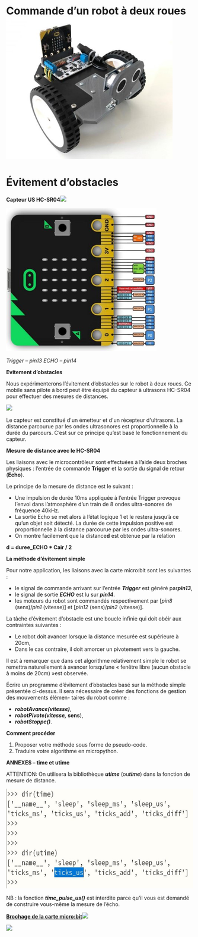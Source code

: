 
# Commande d’un robot à deux roues![](Aspose.Words.dfa6ff50-d6db-46a4-a790-cfd38f4fffc2.005.jpeg)


# Évitement d’obstacles

**Capteur US HC-SR04**![](Aspose.Words.dfa6ff50-d6db-46a4-a790-cfd38f4fffc2.007.png)

![](Aspose.Words.dfa6ff50-d6db-46a4-a790-cfd38f4fffc2.008.jpeg)

*Trigger – pin13 ECHO – pin14*

**Evitement d’obstacles**

Nous expérimenterons l’évitement d’obstacles sur le robot à deux roues. Ce mobile sans pilote à bord peut être équipé du capteur à ultrasons HC-SR04 pour effectuer des mesures de distances.

![](Aspose.Words.dfa6ff50-d6db-46a4-a790-cfd38f4fffc2.010.png)

Le capteur est constitué d'un émetteur et d'un récepteur d'ultrasons. La distance parcourue par les ondes ultrasonores est proportionnelle à la durée du parcours. C’est sur ce principe qu’est basé le fonctionnement du capteur.

**Mesure de distance avec le HC-SR04**

Les liaisons avec le microcontrôleur sont effectuées à l’aide deux broches physiques : l’entrée de commande **Trigger** et la sortie du signal de retour (**Echo**).

Le principe de la mesure de distance est le suivant :

- Une impulsion de durée 10ms appliquée à l’entrée Trigger provoque l’envoi dans l’atmosphère d’un train de 8 ondes ultra-sonores de fréquence 40kHz.
- La sortie Echo se met alors à l’état logique 1 et le restera jusqu’à ce qu’un objet soit détecté. La durée de cette impulsion positive est proportionnelle à la distance parcourue par les ondes ultra-sonores.
- On montre facilement que la distance**d** est obtenue par la relation

**d = duree\_ECHO \* Cair / 2**

**La méthode d’évitement simple**

Pour notre application, les liaisons avec la carte micro:bit sont les suivantes :

- le signal de commande arrivant sur l’entrée ***Trigger*** est généré par***pin13***,
- le signal de sortie ***ECHO*** est lu sur ***pin14***.
- les moteurs du robot sont commandés respectivement par [*pin8* (sens)/*pin1* (vitesse)] et [*pin12* (sens)/*pin2* (vitesse)].

La tâche d’évitement d’obstacle est une boucle infinie qui doit obéir aux contraintes suivantes :

- Le robot doit avancer lorsque la distance mesurée est supérieure à 20cm,
- Dans le cas contraire, il doit amorcer un pivotement vers la gauche.

Il est à remarquer que dans cet algorithme relativement simple le robot se remettra naturellement à avancer lorsqu’une « fenêtre libre (aucun obstacle à moins de 20cm) »est observée.


Écrire un programme d’évitement d’obstacles basé sur la méthode simple présentée ci-dessus. Il sera nécessaire de créer des fonctions de gestion des mouvements élémen- taires du robot comme :

- ***robotAvance(***vitesse***)***,
- ***robotPivote(***vitesse**,** sens**),
- ***robotStoppe()***.

**Comment procéder**

1. Proposer votre méthode sous forme de pseudo-code.
1. Traduire votre algorithme en micropython.

**ANNEXES – time et utime**

ATTENTION: On utilisera la bibliothèque ***utime*** (ou***time***) dans la fonction de mesure de distance.

![](Aspose.Words.dfa6ff50-d6db-46a4-a790-cfd38f4fffc2.011.jpeg)

NB : la fonction ***time\_pulse\_us()*** est interdite parce qu’il vous est demandé de construire vous-même la mesure de l’écho.

<a name="_page7_x0.00_y0.00"></a>[**Brochage de la carte micro:bit**](https://microbit.org/guide/python/)![](Aspose.Words.dfa6ff50-d6db-46a4-a790-cfd38f4fffc2.012.png)

![](Aspose.Words.dfa6ff50-d6db-46a4-a790-cfd38f4fffc2.013.png)
